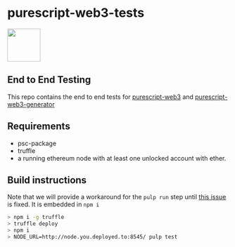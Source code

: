 # purescript-web3-tests
<img src=https://github.com/f-o-a-m/purescript-web3/blob/master/purescript-web3-logo.png width="75">

## End to End Testing
This repo contains the end to end tests for [purescript-web3](https://github.com/f-o-a-m/purescript-web3) and [purescript-web3-generator](https://github.com/f-o-a-m/purescript-web3)


## Requirements
- psc-package
- truffle
- a running ethereum node with at least one unlocked account with ether. 

## Build instructions

Note that we will provide a workaround for the `pulp run` step until [this issue](https://github.com/purescript-contrib/pulp/issues/309) is fixed. It is embedded in `npm i`

```bash
> npm i -g truffle
> truffle deploy
> npm i
> NODE_URL=http://node.you.deployed.to:8545/ pulp test
```


